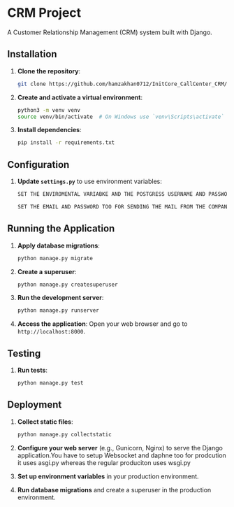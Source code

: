 # CRM Project

A Customer Relationship Management (CRM) system built with Django.

## Installation

1. **Clone the repository**:
    ```bash
    git clone https://github.com/hamzakhan0712/InitCore_CallCenter_CRM/
    ```

2. **Create and activate a virtual environment**:
    ```bash
    python3 -m venv venv
    source venv/bin/activate  # On Windows use `venv\Scripts\activate`
    ```

3. **Install dependencies**:
    ```bash
    pip install -r requirements.txt
    ```

## Configuration

1. **Update `settings.py`** to use environment variables:
    ```python
    SET THE ENVIROMENTAL VARIABKE AND THE POSTGRESS USERNAME AND PASSWORD 

    SET THE EMAIL AND PASSWORD TOO FOR SENDING THE MAIL FROM THE COMPANY SIDE


    ```

## Running the Application

1. **Apply database migrations**:
    ```bash
    python manage.py migrate
    ```

2. **Create a superuser**:
    ```bash
    python manage.py createsuperuser
    ```

3. **Run the development server**:
    ```bash
    python manage.py runserver
    ```

4. **Access the application**:
    Open your web browser and go to `http://localhost:8000`.

## Testing

1. **Run tests**:
    ```bash
    python manage.py test
    ```

## Deployment

1. **Collect static files**:
    ```bash
    python manage.py collectstatic
    ```

2. **Configure your web server** (e.g., Gunicorn, Nginx) to serve the Django application.You have to setup Websocket and daphne too for prodcution it uses asgi.py whereas the regular produciton uses wsgi.py

3. **Set up environment variables** in your production environment.

4. **Run database migrations** and create a superuser in the production environment.

